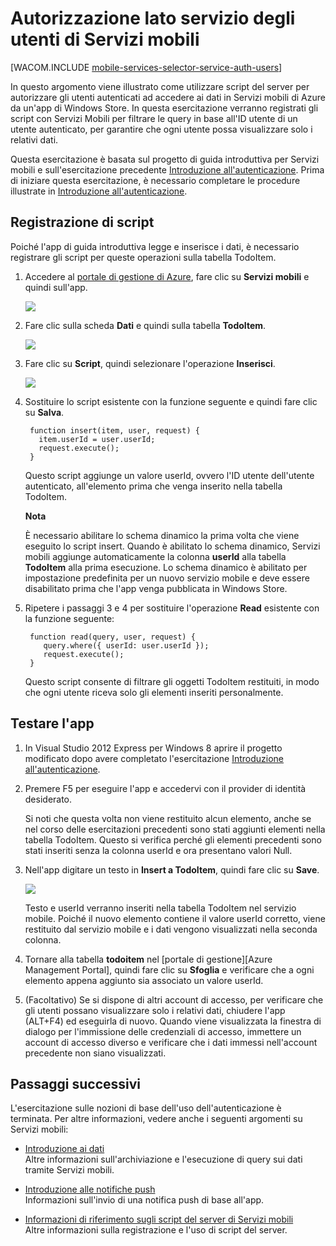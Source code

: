 ﻿<properties pageTitle="Autorizzazione lato servizio (Windows Store) | Mobile Dev Center" metaKeywords="" description="Informazioni su come autorizzare gli utenti nel back-end JavaScript di Servizi mobili di Azure." metaCanonical="" services="" documentationCenter="Mobile" title="Service-side authorization of Mobile Services users" authors="glenga" solutions="" manager="dwrede" editor="" />

<tags ms.service="mobile-services" ms.workload="mobile" ms.tgt_pltfrm="mobile-windows-store" ms.devlang="javascript" ms.topic="article" ms.date="09/29/2014" ms.author="glenga" />

# Autorizzazione lato servizio degli utenti di Servizi mobili

[WACOM.INCLUDE [mobile-services-selector-service-auth-users](../includes/mobile-services-selector-service-auth-users.md)]	

In questo argomento viene illustrato come utilizzare script del server per autorizzare gli utenti autenticati ad accedere ai dati in Servizi mobili di Azure da un'app di Windows Store.  In questa esercitazione verranno registrati gli script con Servizi Mobili per filtrare le query in base all'ID utente di un utente autenticato, per garantire che ogni utente possa visualizzare solo i relativi dati.

Questa esercitazione è basata sul progetto di guida introduttiva per Servizi mobili e sull'esercitazione precedente [Introduzione all'autenticazione]. Prima di iniziare questa esercitazione, è necessario completare le procedure illustrate in [Introduzione all'autenticazione].  

## <a name="register-scripts"></a>Registrazione di script
Poiché l'app di guida introduttiva legge e inserisce i dati, è necessario registrare gli script per queste operazioni sulla tabella TodoItem.

1. Accedere al [portale di gestione di Azure], fare clic su **Servizi mobili** e quindi sull'app. 

   	![][0]

2. Fare clic sulla scheda **Dati** e quindi sulla tabella **TodoItem**.

   	![][1]

3. Fare clic su **Script**, quindi selezionare l'operazione **Inserisci**.

   	![][2]

4. Sostituire lo script esistente con la funzione seguente e quindi fare clic su **Salva**.

        function insert(item, user, request) {
          item.userId = user.userId;    
          request.execute();
        }

    Questo script aggiunge un valore userId, ovvero l'ID utente dell'utente autenticato, all'elemento prima che venga inserito nella tabella TodoItem. 

    <div class="dev-callout"><b>Nota</b>
	<p>È necessario abilitare lo schema dinamico la prima volta che viene eseguito lo script insert. Quando è abilitato lo schema dinamico, Servizi mobili aggiunge automaticamente la colonna <strong>userId</strong> alla tabella <strong>TodoItem</strong> alla prima esecuzione. Lo schema dinamico è abilitato per impostazione predefinita per un nuovo servizio mobile e deve essere disabilitato prima che l'app venga pubblicata in Windows Store.</p>
    </div>


5. Ripetere i passaggi 3 e 4 per sostituire l'operazione **Read** esistente con la funzione seguente:

        function read(query, user, request) {
           query.where({ userId: user.userId });    
           request.execute();
        }

   	Questo script consente di filtrare gli oggetti TodoItem restituiti, in modo che ogni utente riceva solo gli elementi inseriti personalmente.

## Testare l'app

1. In Visual Studio 2012 Express per Windows 8 aprire il progetto modificato dopo avere completato l'esercitazione [Introduzione all'autenticazione].

2. Premere F5 per eseguire l'app e accedervi con il provider di identità desiderato. 

   	Si noti che questa volta non viene restituito alcun elemento, anche se nel corso delle esercitazioni precedenti sono stati aggiunti elementi nella tabella TodoItem. Questo si verifica perché gli elementi precedenti sono stati inseriti senza la colonna userId e ora presentano valori Null.

3. Nell'app digitare un testo in **Insert a TodoItem**, quindi fare clic su **Save**.

   	![][3]

   	Testo e userId verranno inseriti nella tabella TodoItem nel servizio mobile. Poiché il nuovo elemento contiene il valore userId corretto, viene restituito dal servizio mobile e i dati vengono visualizzati nella seconda colonna.

5. Tornare alla tabella **todoitem** nel [portale di gestione][Azure Management Portal], quindi fare clic su **Sfoglia** e verificare che a ogni elemento appena aggiunto sia associato un valore userId.

6. (Facoltativo) Se si dispone di altri account di accesso, per verificare che gli utenti possano visualizzare solo i relativi dati, chiudere l'app (ALT+F4) ed eseguirla di nuovo. Quando viene visualizzata la finestra di dialogo per l'immissione delle credenziali di accesso, immettere un account di accesso diverso e verificare che i dati immessi nell'account precedente non siano visualizzati. 

## Passaggi successivi

L'esercitazione sulle nozioni di base dell'uso dell'autenticazione è terminata. Per altre informazioni, vedere anche i seguenti argomenti su Servizi mobili:

* [Introduzione ai dati]
  <br/>Altre informazioni sull'archiviazione e l'esecuzione di query sui dati tramite Servizi mobili.

* [Introduzione alle notifiche push]
  <br/>Informazioni sull'invio di una notifica push di base all'app.

* [Informazioni di riferimento sugli script del server di Servizi mobili]
  <br/>Altre informazioni sulla registrazione e l'uso di script del server.

<!-- Anchors. -->
[Registrare gli script del server]: #register-scripts
[Passaggi successivi]:#next-steps

<!-- Images. -->
[0]: ./media/mobile-services-windows-store-javascript-authorize-users-in-scripts/mobile-services-selection.png
[1]: ./media/mobile-services-windows-store-javascript-authorize-users-in-scripts/mobile-portal-data-tables.png
[2]: ./media/mobile-services-windows-store-javascript-authorize-users-in-scripts/mobile-insert-script-users.png
[3]: ./media/mobile-services-windows-store-javascript-authorize-users-in-scripts/mobile-quickstart-startup.png

<!-- URLs. -->
[Notifiche push di Windows e Live Connect]: http://go.microsoft.com/fwlink/p/?LinkID=257677
[Informazioni di riferimento sugli script del server di Servizi mobili]: http://go.microsoft.com/fwlink/p/?LinkId=262293
[Dashboard App personali]: http://go.microsoft.com/fwlink/p/?LinkId=262039
[Introduzione a Servizi mobili]: /it-it/develop/mobile/tutorials/get-started/#create-new-service
[Introduzione ai dati]: /it-it/documentation/articles/mobile-services-windows-store-javascript-get-started-data/
[Introduzione all'autenticazione]: /it-it/develop/mobile/tutorials/get-started-with-users-js
[Introduzione alle notifiche push]: /it-it/develop/mobile/tutorials/get-started-with-push-js
[JavaScript e HTML]: mobile-services-win8-javascript/

[Portale di gestione di Azure]: https://manage.windowsazure.com/

<!--HONumber=35.2-->

